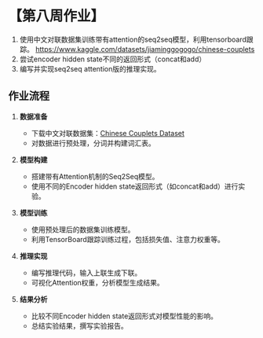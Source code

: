 # 【第八周作业】

1. 使用中文对联数据集训练带有attention的seq2seq模型，利用tensorboard跟踪。
https://www.kaggle.com/datasets/jiaminggogogo/chinese-couplets
2. 尝试encoder hidden state不同的返回形式（concat和add）
3. 编写并实现seq2seq attention版的推理实现。

## 作业流程

1. **数据准备**  
    - 下载中文对联数据集：[Chinese Couplets Dataset](https://www.kaggle.com/datasets/jiaminggogogo/chinese-couplets)  
    - 对数据进行预处理，分词并构建词汇表。

2. **模型构建**  
    - 搭建带有Attention机制的Seq2Seq模型。  
    - 使用不同的Encoder hidden state返回形式（如concat和add）进行实验。

3. **模型训练**  
    - 使用预处理后的数据集训练模型。  
    - 利用TensorBoard跟踪训练过程，包括损失值、注意力权重等。

4. **推理实现**  
    - 编写推理代码，输入上联生成下联。  
    - 可视化Attention权重，分析模型生成结果。

5. **结果分析**  
    - 比较不同Encoder hidden state返回形式对模型性能的影响。  
    - 总结实验结果，撰写实验报告。